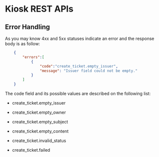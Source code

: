 # Kiosk REST APIs

## Error Handling

As you may know 4xx and 5xx statuses indicate an error and the response body is as follow:

```json
    {
        "errors":[
            {
                "code":"create_ticket.empty_issuer",
                "message": "Issuer field could not be empty."
            }
        ]
    }
```

The code field and its possible values are described on the following list:

- create_ticket.empty_issuer

- create_ticket.empty_owner

- create_ticket.empty_subject

- create_ticket.empty_content

- create_ticket.invalid_status

- create_ticket.failed
